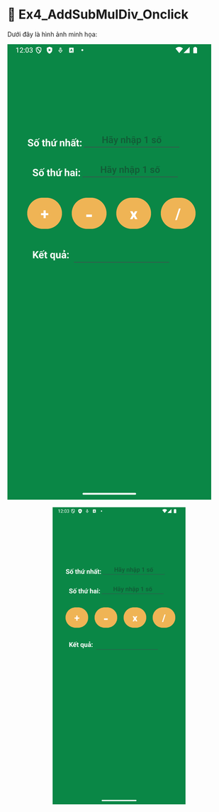 # 📌 Ex4_AddSubMulDiv_Onclick

Dưới đây là hình ảnh minh họa:

![Ứng dụng tính toán cơ bản](https://github.com/MinhPhi1024/64131786_AndroidProgramming/blob/main/Pic/Ex4_AddSubMulDiv_Onclick.png)

<p align="center">
  <a href="https://github.com/MinhPhi1024/64131786_AndroidProgramming/blob/main/Pic/Ex4_AddSubMulDiv_Onclick.png">
    <img src="https://github.com/MinhPhi1024/64131786_AndroidProgramming/blob/main/Pic/Ex4_AddSubMulDiv_Onclick.png" width="300">
  </a>
</p>



